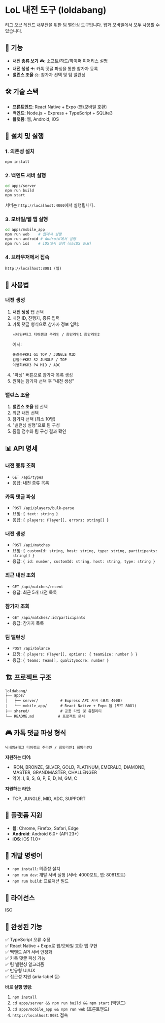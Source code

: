 # LoL 내전 도구 (loldabang)

리그 오브 레전드 내부전을 위한 팀 밸런싱 도구입니다. 웹과 모바일에서 모두 사용할 수 있습니다.

## 🚀 기능

- **내전 종류 보기** 🎮: 소프트/하드/하이퍼 피어리스 설명
- **내전 생성** ➕: 카톡 댓글 파싱을 통한 참가자 등록
- **밸런스 조율** ⚖️: 참가자 선택 및 팀 밸런싱

## 🛠 기술 스택

- **프론트엔드**: React Native + Expo (웹/모바일 호환)
- **백엔드**: Node.js + Express + TypeScript + SQLite3
- **플랫폼**: 웹, Android, iOS

## 📱 설치 및 실행

### 1. 의존성 설치
```bash
npm install
```

### 2. 백엔드 서버 실행
```bash
cd apps/server
npm run build
npm start
```
서버는 `http://localhost:4000`에서 실행됩니다.

### 3. 모바일/웹 앱 실행
```bash
cd apps/mobile_app
npm run web    # 웹에서 실행
npm run android # Android에서 실행
npm run ios    # iOS에서 실행 (macOS 필요)
```

### 4. 브라우저에서 접속
```
http://localhost:8081 (웹)
```

## 🎯 사용법

### 내전 생성
1. **내전 생성** 탭 선택
2. 내전 ID, 진행자, 종류 입력
3. 카톡 댓글 형식으로 참가자 정보 입력:
   ```
   닉네임#태그 티어랭크 주라인 / 희망라인1 희망라인2
   ```
   예시:
   ```
   홍길동#KR1 G1 TOP / JUNGLE MID
   김철수#KR2 S2 JUNGLE / TOP
   이영희#KR3 P4 MID / ADC
   ```
4. "파싱" 버튼으로 참가자 목록 생성
5. 원하는 참가자 선택 후 "내전 생성"

### 밸런스 조율
1. **밸런스 조율** 탭 선택
2. 최근 내전 선택
3. 참가자 선택 (최소 10명)
4. "밸런싱 실행"으로 팀 구성
5. 품질 점수와 팀 구성 결과 확인

## 📊 API 명세

### 내전 종류 조회
- `GET /api/types`
- 응답: 내전 종류 목록

### 카톡 댓글 파싱
- `POST /api/players/bulk-parse`
- 요청: `{ text: string }`
- 응답: `{ players: Player[], errors: string[] }`

### 내전 생성
- `POST /api/matches`
- 요청: `{ customId: string, host: string, type: string, participants: string[] }`
- 응답: `{ id: number, customId: string, host: string, type: string }`

### 최근 내전 조회
- `GET /api/matches/recent`
- 응답: 최근 5개 내전 목록

### 참가자 조회
- `GET /api/matches/:id/participants`
- 응답: 참가자 목록

### 팀 밸런싱
- `POST /api/balance`
- 요청: `{ players: Player[], options: { teamSize: number } }`
- 응답: `{ teams: Team[], qualityScore: number }`

## 🏗 프로젝트 구조

```
loldabang/
├── apps/
│   ├── server/          # Express API 서버 (포트 4000)
│   └── mobile_app/      # React Native + Expo 앱 (포트 8081)
├── shared/              # 공용 타입 및 유틸리티
└── README.md           # 프로젝트 문서
```

## 🎮 카톡 댓글 파싱 형식

```
닉네임#태그 티어랭크 주라인 / 희망라인1 희망라인2
```

**지원하는 티어:**
- IRON, BRONZE, SILVER, GOLD, PLATINUM, EMERALD, DIAMOND, MASTER, GRANDMASTER, CHALLENGER
- 약어: I, B, S, G, P, E, D, M, GM, C

**지원하는 라인:**
- TOP, JUNGLE, MID, ADC, SUPPORT

## 📱 플랫폼 지원

- **웹**: Chrome, Firefox, Safari, Edge
- **Android**: Android 6.0+ (API 23+)
- **iOS**: iOS 11.0+

## 🔧 개발 명령어

- `npm install`: 의존성 설치
- `npm run dev`: 개발 서버 실행 (서버: 4000포트, 앱: 8081포트)
- `npm run build`: 프로덕션 빌드

## 📄 라이선스

ISC

## 🎉 완성된 기능

✅ TypeScript 오류 수정  
✅ React Native + Expo로 웹/모바일 호환 앱 구현  
✅ 백엔드 API 서버 안정화  
✅ 카톡 댓글 파싱 기능  
✅ 팀 밸런싱 알고리즘  
✅ 반응형 UI/UX  
✅ 접근성 지원 (aria-label 등)  

**바로 실행 명령:**
1. `npm install`
2. `cd apps/server && npm run build && npm start` (백엔드)
3. `cd apps/mobile_app && npm run web` (프론트엔드)
4. `http://localhost:8081` 접속